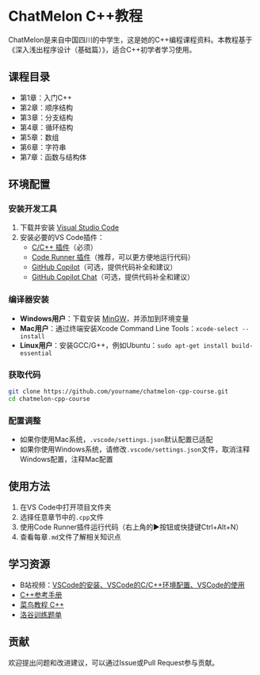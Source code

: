 # ChatMelon C++教程

ChatMelon是来自中国四川的中学生，这是她的C++编程课程资料。本教程基于《深入浅出程序设计（基础篇）》，适合C++初学者学习使用。

## 课程目录
- 第1章：入门C++
- 第2章：顺序结构
- 第3章：分支结构
- 第4章：循环结构
- 第5章：数组
- 第6章：字符串
- 第7章：函数与结构体

## 环境配置

### 安装开发工具
1. 下载并安装 [Visual Studio Code](https://code.visualstudio.com/)
2. 安装必要的VS Code插件：
   - [C/C++ 插件](https://marketplace.visualstudio.com/items?itemName=ms-vscode.cpptools)（必须）
   - [Code Runner 插件](https://marketplace.visualstudio.com/items?itemName=formulahendry.code-runner)（推荐，可以更方便地运行代码）
   - [GitHub Copilot](https://marketplace.visualstudio.com/items?itemName=GitHub.copilot)（可选，提供代码补全和建议）
   - [GitHub Copilot Chat](https://marketplace.visualstudio.com/items?itemName=GitHub.copilot-chat)（可选，提供代码补全和建议）

### 编译器安装
- **Windows用户**：下载安装 [MinGW](https://www.mingw-w64.org/downloads/)，并添加到环境变量
- **Mac用户**：通过终端安装Xcode Command Line Tools：`xcode-select --install`
- **Linux用户**：安装GCC/G++，例如Ubuntu：`sudo apt-get install build-essential`

### 获取代码
```bash
git clone https://github.com/yourname/chatmelon-cpp-course.git
cd chatmelon-cpp-course
```

### 配置调整
- 如果你使用Mac系统，`.vscode/settings.json`默认配置已适配
- 如果你使用Windows系统，请修改`.vscode/settings.json`文件，取消注释Windows配置，注释Mac配置

## 使用方法
1. 在VS Code中打开项目文件夹
2. 选择任意章节中的`.cpp`文件
3. 使用Code Runner插件运行代码（右上角的▶按钮或快捷键Ctrl+Alt+N）
4. 查看每章`.md`文件了解相关知识点

## 学习资源
- B站视频：[VSCode的安装、VSCode的C/C++环境配置、VSCode的使用](https://www.bilibili.com/video/BV1z4RcY1EwT)
- [C++参考手册](https://en.cppreference.com/)
- [菜鸟教程 C++](https://www.runoob.com/cplusplus/cpp-tutorial.html)
- [洛谷训练题单](https://www.luogu.com.cn/training/list)

## 贡献
欢迎提出问题和改进建议，可以通过Issue或Pull Request参与贡献。

